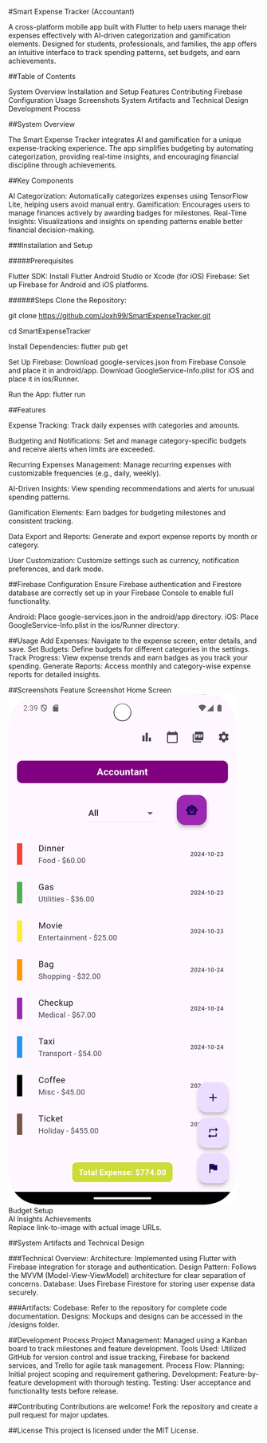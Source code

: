 #Smart Expense Tracker (Accountant)


A cross-platform mobile app built with Flutter to help users manage their expenses effectively with AI-driven categorization and gamification elements. Designed for students, professionals, and families, the app offers an intuitive interface to track spending patterns, set budgets, and earn achievements.


##Table of Contents

System Overview
Installation and Setup
Features
Contributing
Firebase Configuration
Usage
Screenshots
System Artifacts and Technical Design
Development Process


##System Overview

The Smart Expense Tracker integrates AI and gamification for a unique expense-tracking experience. The app simplifies budgeting by automating categorization, providing real-time insights, and encouraging financial discipline through achievements.


##Key Components

AI Categorization: Automatically categorizes expenses using TensorFlow Lite, helping users avoid manual entry.
Gamification: Encourages users to manage finances actively by awarding badges for milestones.
Real-Time Insights: Visualizations and insights on spending patterns enable better financial decision-making.


###Installation and Setup

#####Prerequisites

Flutter SDK: Install Flutter
Android Studio or Xcode (for iOS)
Firebase: Set up Firebase for Android and iOS platforms.

######Steps
Clone the Repository:

git clone https://github.com/Joxh99/SmartExpenseTracker.git

cd SmartExpenseTracker

Install Dependencies:
flutter pub get

Set Up Firebase:
Download google-services.json from Firebase Console and place it in android/app.
Download GoogleService-Info.plist for iOS and place it in ios/Runner.

Run the App:
flutter run


##Features

Expense Tracking:
Track daily expenses with categories and amounts.

Budgeting and Notifications:
Set and manage category-specific budgets and receive alerts when limits are exceeded.

Recurring Expenses Management:
Manage recurring expenses with customizable frequencies (e.g., daily, weekly).

AI-Driven Insights:
View spending recommendations and alerts for unusual spending patterns.

Gamification Elements:
Earn badges for budgeting milestones and consistent tracking.

Data Export and Reports:
Generate and export expense reports by month or category.

User Customization:
Customize settings such as currency, notification preferences, and dark mode.


##Firebase Configuration
Ensure Firebase authentication and Firestore database are correctly set up in your Firebase Console to enable full functionality.

Android: Place google-services.json in the android/app directory.
iOS: Place GoogleService-Info.plist in the ios/Runner directory.


##Usage
Add Expenses: Navigate to the expense screen, enter details, and save.
Set Budgets: Define budgets for different categories in the settings.
Track Progress: View expense trends and earn badges as you track your spending.
Generate Reports: Access monthly and category-wise expense reports for detailed insights.


##Screenshots
Feature	Screenshot 
Home Screen	![Home Screen](assets/Home_screen.png) 
Budget Setup	
AI Insights	
Achievements	
Replace link-to-image with actual image URLs.


##System Artifacts and Technical Design

###Technical Overview:
Architecture: Implemented using Flutter with Firebase integration for storage and authentication.
Design Pattern: Follows the MVVM (Model-View-ViewModel) architecture for clear separation of concerns.
Database: Uses Firebase Firestore for storing user expense data securely.

###Artifacts:
Codebase: Refer to the repository for complete code documentation.
Designs: Mockups and designs can be accessed in the /designs folder.


##Development Process
Project Management: Managed using a Kanban board to track milestones and feature development.
Tools Used: Utilized GitHub for version control and issue tracking, Firebase for backend services, and Trello for agile task management.
Process Flow:
Planning: Initial project scoping and requirement gathering.
Development: Feature-by-feature development with thorough testing.
Testing: User acceptance and functionality tests before release.


##Contributing
Contributions are welcome! Fork the repository and create a pull request for major updates.


##License
This project is licensed under the MIT License.
